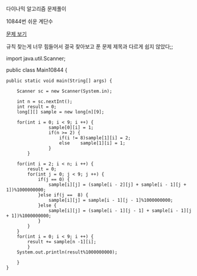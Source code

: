 다이나믹 알고리즘 문제풀이 

10844번  쉬운 계단수

<a href="https://www.acmicpc.net/problem/10844">문제 보기</a>

규칙 찾는게 너무 힘들어서 결국 찾아보고 푼 문제 제목과 다르게 쉽지 않았다;;

import java.util.Scanner;

public class Main10844 {

	public static void main(String[] args) {
		
		Scanner sc = new Scanner(System.in);
		
		int n = sc.nextInt();
		int result = 0;
		long[][] sample = new long[n][9];
		
		for(int i = 0; i < 9; i ++) {
					sample[0][i] = 1;
					if(n >= 2) {
						if(i != 8)sample[1][i] = 2;
						else 	sample[1][i] = 1;
					}
			}
		
		for(int i = 2; i < n; i ++) {
			result = 0;
			for(int j = 0; j < 9; j ++) {
				if(j == 0) {
					sample[i][j] = (sample[i - 2][j] + sample[i - 1][j + 1])%1000000000;
				}else if(j ==  8) {
					sample[i][j] = sample[i - 1][j - 1]%1000000000;
				}else {
					sample[i][j] = (sample[i - 1][j - 1] + sample[i - 1][j + 1])%1000000000;
				}
			}
		}
		for(int i = 0; i < 9; i ++) {
			result += sample[n -1][i];
			}
		System.out.println(result%1000000000);
		
		}
	}